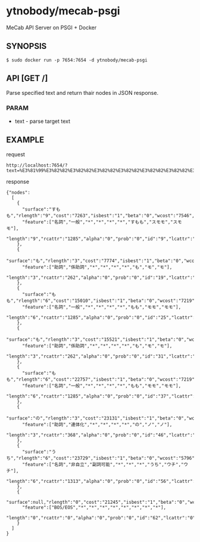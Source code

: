 # ytnobody/mecab-psgi

MeCab API Server on PSGI + Docker

## SYNOPSIS

    $ sudo docker run -p 7654:7654 -d ytnobody/mecab-psgi

## API [GET /]

Parse specified text and return thair nodes in JSON response.

### PARAM

- text - parse target text

## EXAMPLE

request 

    http://localhost:7654/?text=%E3%81%99%E3%82%82%E3%82%82%E3%82%82%E3%82%82%E3%82%82%E3%82%82%E3%82%82%E3%82%82%E3%81%AE%E3%81%86%E3%81%A1

response

    {"nodes":
      [
        {
          "surface":"すもも","rlength":"9","cost":"7263","isbest":"1","beta":"0","wcost":"7546","stat":"0",
          "feature":["名詞","一般","*","*","*","*","すもも","スモモ","スモモ"],
          "length":"9","rcattr":"1285","alpha":"0","prob":"0","id":"9","lcattr":"1285"
        },
        {
          "surface":"も","rlength":"3","cost":"7774","isbest":"1","beta":"0","wcost":"4669","stat":"0",
          "feature":["助詞","係助詞","*","*","*","*","も","モ","モ"],
          "length":"3","rcattr":"262","alpha":"0","prob":"0","id":"19","lcattr":"262"
        },
        {
          "surface":"もも","rlength":"6","cost":"15010","isbest":"1","beta":"0","wcost":"7219","stat":"0",
          "feature":["名詞","一般","*","*","*","*","もも","モモ","モモ"],
          "length":"6","rcattr":"1285","alpha":"0","prob":"0","id":"25","lcattr":"1285"
        },
        {
          "surface":"も","rlength":"3","cost":"15521","isbest":"1","beta":"0","wcost":"4669","stat":"0",
          "feature":["助詞","係助詞","*","*","*","*","も","モ","モ"],
          "length":"3","rcattr":"262","alpha":"0","prob":"0","id":"31","lcattr":"262"
        },
        {
          "surface":"もも","rlength":"6","cost":"22757","isbest":"1","beta":"0","wcost":"7219","stat":"0",
          "feature":["名詞","一般","*","*","*","*","もも","モモ","モモ"],
          "length":"6","rcattr":"1285","alpha":"0","prob":"0","id":"37","lcattr":"1285"
        },
        {
          "surface":"の","rlength":"3","cost":"23131","isbest":"1","beta":"0","wcost":"4816","stat":"0",
          "feature":["助詞","連体化","*","*","*","*","の","ノ","ノ"],
          "length":"3","rcattr":"368","alpha":"0","prob":"0","id":"46","lcattr":"368"
        },
        {
          "surface":"うち","rlength":"6","cost":"23729","isbest":"1","beta":"0","wcost":"5796","stat":"0",
          "feature":["名詞","非自立","副詞可能","*","*","*","うち","ウチ","ウチ"],
          "length":"6","rcattr":"1313","alpha":"0","prob":"0","id":"56","lcattr":"1313"
        },
        {
          "surface":null,"rlength":"0","cost":"21245","isbest":"1","beta":"0","wcost":"0","stat":"3",
          "feature":["BOS/EOS","*","*","*","*","*","*","*","*"],
          "length":"0","rcattr":"0","alpha":"0","prob":"0","id":"62","lcattr":"0"
        }
      ]
    }


